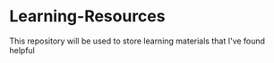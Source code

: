 # Learning-Resources

This repository will be used to store learning materials that I've found helpful
